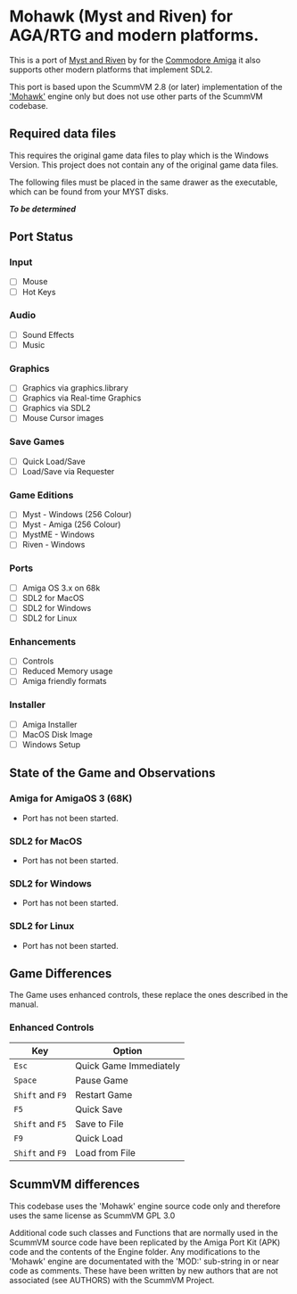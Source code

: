 # Mohawk (Myst and Riven) for AGA/RTG and modern platforms.

This is a port of [Myst and Riven](https://en.wikipedia.org/wiki/Myst_(series)) by for the [Commodore Amiga](https://en.wikipedia.org/wiki/Amiga) it also supports other modern platforms that implement SDL2.

This port is based upon the ScummVM 2.8 (or later) implementation of the ['Mohawk'](https://github.com/scummvm/scummvm/tree/master/engines/mohawk) engine only but does not use other parts of the ScummVM codebase.

## Required data files

This requires the original game data files to play which is the Windows Version. This project does not contain any of the original game data files.

The following files must be placed in the same drawer as the executable, which can be found from your MYST disks.

***To be determined***

## Port Status

### Input
  * [ ] Mouse
  * [ ] Hot Keys

### Audio
  * [ ] Sound Effects
  * [ ] Music

### Graphics
  * [ ] Graphics via graphics.library
  * [ ] Graphics via Real-time Graphics
  * [ ] Graphics via SDL2
  * [ ] Mouse Cursor images
  
### Save Games
  * [ ] Quick Load/Save
  * [ ] Load/Save via Requester

### Game Editions
  * [ ] Myst - Windows (256 Colour)
  * [ ] Myst - Amiga (256 Colour)
  * [ ] MystME - Windows
  * [ ] Riven - Windows

### Ports
  * [ ] Amiga OS 3.x on 68k
  * [ ] SDL2 for MacOS
  * [ ] SDL2 for Windows
  * [ ] SDL2 for Linux

### Enhancements
  * [ ] Controls
  * [ ] Reduced Memory usage
  * [ ] Amiga friendly formats

### Installer
  * [ ] Amiga Installer
  * [ ] MacOS Disk Image
  * [ ] Windows Setup

## State of the Game and Observations

### Amiga for AmigaOS 3 (68K)

* Port has not been started.

### SDL2 for MacOS

* Port has not been started.

### SDL2 for Windows

* Port has not been started.

### SDL2 for Linux

* Port has not been started.

## Game Differences

The Game uses enhanced controls, these replace the ones described in the manual.

### Enhanced Controls

| Key              | Option                 |
|------------------|------------------------|
| `Esc`            | Quick Game Immediately |
| `Space`          | Pause Game             |
| `Shift` and `F9` | Restart Game           |
| `F5`             | Quick Save             |
| `Shift` and `F5` | Save to File           |
| `F9`             | Quick Load             |
| `Shift` and `F9` | Load from File         |


## ScummVM differences

This codebase uses the 'Mohawk' engine source code only and therefore uses the same license as ScummVM GPL 3.0

Additional code such classes and Functions that are normally used in the ScummVM source code have been replicated by the Amiga Port Kit (APK) code and the contents of the Engine folder. Any modifications to the 'Mohawk' engine are documentated with the 'MOD:' sub-string in or near code as comments. These have been written by new authors that are not associated (see AUTHORS) with the ScummVM Project.
